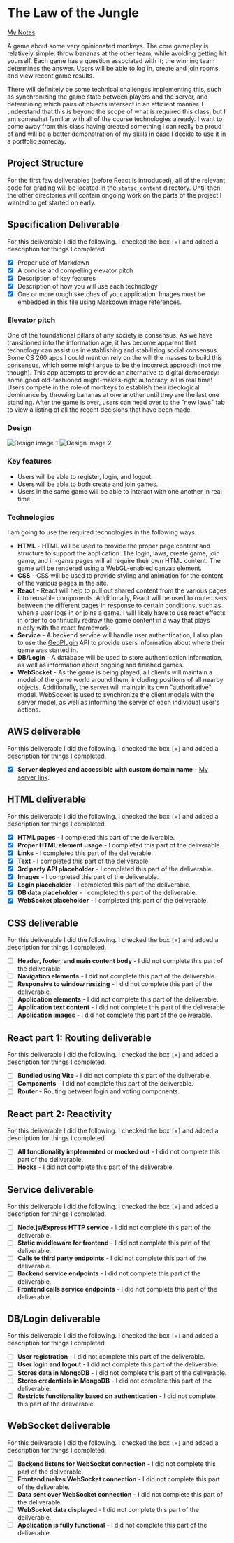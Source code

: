 # The Law of the Jungle

[My Notes](notes.md)

A game about some very opinionated monkeys.
The core gameplay is relatively simple: throw bananas at the other team, while avoiding getting hit yourself.
Each game has a question associated with it; the winning team determines the answer.
Users will be able to log in, create and join rooms, and view recent game results.

There will definitely be some technical challenges implementing this, such as synchronizing the game state between players and
the server, and determining which pairs of objects intersect in an efficient manner.
I understand that this is beyond the scope of what is required this class,
but I am somewhat familiar with all of the course technologies already.
I want to come away from this class having created something I can really be proud of
and will be a better demonstration of my skills in case I decide to use it in a portfolio someday.

## Project Structure

For the first few deliverables (before React is introduced), all of the relevant code for grading will be located in the `static_content` directory.
Until then, the other directories will contain ongoing work on the parts of the project I wanted to get started on early.

## Specification Deliverable

For this deliverable I did the following. I checked the box `[x]` and added a description for things I completed.

- [x] Proper use of Markdown
- [x] A concise and compelling elevator pitch
- [x] Description of key features
- [x] Description of how you will use each technology
- [x] One or more rough sketches of your application. Images must be embedded in this file using Markdown image references.

### Elevator pitch

One of the foundational pillars of any society is consensus. As we have transitioned into the information age,
it has become apparent that technology can assist us in establishing and stabilizing social consensus.
Some CS 260 apps I could mention rely on the will the masses to build this consensus, which some might argue to be the incorrect approach (not me though).
This app attempts to provide an alternative to digital democracy: some good old-fashioned might-makes-right autocracy, all in real time!
Users compete in the role of monkeys to establish their ideological dominance by throwing bananas at one another until they are the last one standing.
After the game is over, users can head over to the "new laws" tab to view a listing of all the recent decisions that have been made.

### Design

![Design image 1](design1.jpg)
![Design image 2](design2.jpg)

### Key features

- Users will be able to register, login, and logout.
- Users will be able to both create and join games.
- Users in the same game will be able to interact with one another in real-time.

### Technologies

I am going to use the required technologies in the following ways.

- **HTML** - HTML will be used to provide the proper page content and structure to support the application.
             The login, laws, create game, join game, and in-game pages will all require their own HTML content.
             The game will be rendered using a WebGL-enabled canvas element.
- **CSS** - CSS will be used to provide styling and animation for the content of the various pages in the site.
- **React** - React will help to pull out shared content from the various pages into reusable components.
              Additionally, React will be used to route users between the different pages
              in response to certain conditions, such as when a user logs in or joins a game.
              I will likely have to use react effects in order to continually redraw the game content
              in a way that plays nicely with the react framework.
- **Service** - A backend service will handle user authentication, 
                I also plan to use the [GeoPlugin](https://www.geoplugin.net) API to provide users 
                information about where their game was started in.
- **DB/Login** - A database will be used to store authentication information, as well as information about ongoing and finished games.
- **WebSocket** - As the game is being played, all clients will maintain a model of the game world around them, including positions of all nearby objects.
                  Additionally, the server will maintain its own "authoritative" model. WebSocket is used to synchronize the client models with the server model,
                  as well as informing the server of each individual user's actions.

## AWS deliverable

For this deliverable I did the following. I checked the box `[x]` and added a description for things I completed.

- [x] **Server deployed and accessible with custom domain name** - [My server link](https://startup.pizzasco.lol).

## HTML deliverable

For this deliverable I did the following. I checked the box `[x]` and added a description for things I completed.

- [x] **HTML pages** - I completed this part of the deliverable.
- [x] **Proper HTML element usage** - I completed this part of the deliverable.
- [x] **Links** - I completed this part of the deliverable.
- [x] **Text** - I completed this part of the deliverable.
- [x] **3rd party API placeholder** - I completed this part of the deliverable.
- [x] **Images** - I completed this part of the deliverable.
- [x] **Login placeholder** - I completed this part of the deliverable.
- [x] **DB data placeholder** - I completed this part of the deliverable.
- [x] **WebSocket placeholder** - I completed this part of the deliverable.

## CSS deliverable

For this deliverable I did the following. I checked the box `[x]` and added a description for things I completed.

- [ ] **Header, footer, and main content body** - I did not complete this part of the deliverable.
- [ ] **Navigation elements** - I did not complete this part of the deliverable.
- [ ] **Responsive to window resizing** - I did not complete this part of the deliverable.
- [ ] **Application elements** - I did not complete this part of the deliverable.
- [ ] **Application text content** - I did not complete this part of the deliverable.
- [ ] **Application images** - I did not complete this part of the deliverable.

## React part 1: Routing deliverable

For this deliverable I did the following. I checked the box `[x]` and added a description for things I completed.

- [ ] **Bundled using Vite** - I did not complete this part of the deliverable.
- [ ] **Components** - I did not complete this part of the deliverable.
- [ ] **Router** - Routing between login and voting components.

## React part 2: Reactivity

For this deliverable I did the following. I checked the box `[x]` and added a description for things I completed.

- [ ] **All functionality implemented or mocked out** - I did not complete this part of the deliverable.
- [ ] **Hooks** - I did not complete this part of the deliverable.

## Service deliverable

For this deliverable I did the following. I checked the box `[x]` and added a description for things I completed.

- [ ] **Node.js/Express HTTP service** - I did not complete this part of the deliverable.
- [ ] **Static middleware for frontend** - I did not complete this part of the deliverable.
- [ ] **Calls to third party endpoints** - I did not complete this part of the deliverable.
- [ ] **Backend service endpoints** - I did not complete this part of the deliverable.
- [ ] **Frontend calls service endpoints** - I did not complete this part of the deliverable.

## DB/Login deliverable

For this deliverable I did the following. I checked the box `[x]` and added a description for things I completed.

- [ ] **User registration** - I did not complete this part of the deliverable.
- [ ] **User login and logout** - I did not complete this part of the deliverable.
- [ ] **Stores data in MongoDB** - I did not complete this part of the deliverable.
- [ ] **Stores credentials in MongoDB** - I did not complete this part of the deliverable.
- [ ] **Restricts functionality based on authentication** - I did not complete this part of the deliverable.

## WebSocket deliverable

For this deliverable I did the following. I checked the box `[x]` and added a description for things I completed.

- [ ] **Backend listens for WebSocket connection** - I did not complete this part of the deliverable.
- [ ] **Frontend makes WebSocket connection** - I did not complete this part of the deliverable.
- [ ] **Data sent over WebSocket connection** - I did not complete this part of the deliverable.
- [ ] **WebSocket data displayed** - I did not complete this part of the deliverable.
- [ ] **Application is fully functional** - I did not complete this part of the deliverable.
